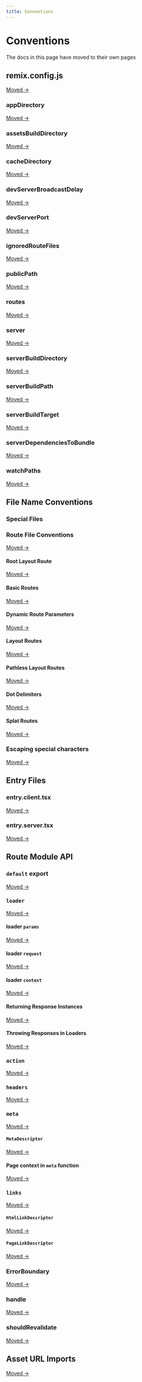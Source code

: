 ```yaml
---
title: Conventions
---
```


# Conventions

<docs-info>The docs in this page have moved to their own pages</docs-info>

## remix.config.js

[Moved →][moved]

### appDirectory

[Moved →][moved-2]

### assetsBuildDirectory

[Moved →][moved-3]

### cacheDirectory

[Moved →][moved-4]

### devServerBroadcastDelay

[Moved →][moved-5]

### devServerPort

[Moved →][moved-6]

### ignoredRouteFiles

[Moved →][moved-7]

### publicPath

[Moved →][moved-8]

### routes

[Moved →][moved-9]

### server

[Moved →][moved-10]

### serverBuildDirectory

[Moved →][moved-11]

### serverBuildPath

[Moved →][moved-12]

### serverBuildTarget

[Moved →][moved-13]

### serverDependenciesToBundle

[Moved →][moved-14]

### watchPaths

[Moved →][moved-15]

## File Name Conventions

### Special Files

### Route File Conventions

[Moved →][moved-16]

#### Root Layout Route

[Moved →][moved-17]

#### Basic Routes

[Moved →][moved-18]

#### Dynamic Route Parameters

[Moved →][moved-19]

#### Layout Routes

[Moved →][moved-20]

#### Pathless Layout Routes

[Moved →][moved-21]

#### Dot Delimiters

[Moved →][moved-22]

#### Splat Routes

[Moved →][moved-23]

### Escaping special characters

[Moved →][moved-24]

## Entry Files

### entry.client.tsx

[Moved →][moved-25]

### entry.server.tsx

[Moved →][moved-26]

## Route Module API

### `default` export

[Moved →][moved-27]

### `loader`

[Moved →][moved-28]

#### loader `params`

[Moved →][moved-29]

#### loader `request`

[Moved →][moved-30]

#### loader `context`

[Moved →][moved-31]

#### Returning Response Instances

[Moved →][moved-32]

#### Throwing Responses in Loaders

[Moved →][moved-33]

### `action`

[Moved →][moved-34]

### `headers`

[Moved →][moved-35]

### `meta`

[Moved →][moved-36]

#### `MetaDescriptor`

[Moved →][moved-37]

#### Page context in `meta` function

[Moved →][moved-38]

### `links`

[Moved →][moved-39]

#### `HtmlLinkDescriptor`

[Moved →][moved-40]

#### `PageLinkDescriptor`

[Moved →][moved-41]

### ErrorBoundary

[Moved →][moved-43]

### handle

[Moved →][moved-44]

### shouldRevalidate

[Moved →][moved-45]

## Asset URL Imports

[Moved →][moved-46]

[moved]: ../file-conventions/remix-config
[moved-2]: ../file-conventions/remix-config#appdirectory
[moved-3]: ../file-conventions/remix-config#assetsbuilddirectory
[moved-4]: ../file-conventions/remix-config#cachedirectory
[moved-5]: ../file-conventions/remix-config#devserverbroadcastdelay
[moved-6]: ../file-conventions/remix-config#devserverport
[moved-7]: ../file-conventions/remix-config#ignoredroutefiles
[moved-8]: ../file-conventions/remix-config#publicpath
[moved-9]: ../file-conventions/remix-config#routes
[moved-10]: ../file-conventions/remix-config#server
[moved-11]: ../file-conventions/remix-config#serverbuilddirectory
[moved-12]: ../file-conventions/remix-config#serverbuildpath
[moved-13]: ../file-conventions/remix-config#serverbuildtarget
[moved-14]: ../file-conventions/remix-config#serverdependenciestobundle
[moved-15]: ../file-conventions/remix-config#watchpaths
[moved-16]: ../file-conventions/routes-files
[moved-17]: ../file-conventions/root
[moved-18]: ../file-conventions/routes-files#basic-routes
[moved-19]: ../file-conventions/routes-files#dynamic-route-parameters
[moved-20]: ../file-conventions/routes-files#layout-routes
[moved-21]: ../file-conventions/routes-files#pathless-layout-routes
[moved-22]: ../file-conventions/routes-files#dot-delimiters
[moved-23]: ../file-conventions/routes-files#splat-routes
[moved-24]: ../file-conventions/routes-files#escaping-special-characters
[moved-25]: ../file-conventions/entry.client
[moved-26]: ../file-conventions/entry.server
[moved-27]: ../route/component
[moved-28]: ../route/loader
[moved-29]: ../route/loader#params
[moved-30]: ../route/loader#request
[moved-31]: ../route/loader#context
[moved-32]: ../route/loader#returning-response-instances
[moved-33]: ../route/loader#throwing-responses-in-loaders
[moved-34]: ../route/action
[moved-35]: ../route/headers
[moved-36]: ../route/meta
[moved-37]: ../route/meta#htmlmetadescriptor
[moved-38]: ../route/meta#page-context-in-meta-function
[moved-39]: ../route/links
[moved-40]: ../route/links#htmllinkdescriptor
[moved-41]: ../route/links#pagelinkdescriptor
[moved-43]: ../route/error-boundary
[moved-44]: ../route/handle
[moved-45]: ../route/should-revalidate
[moved-46]: ../other-api/asset-imports
